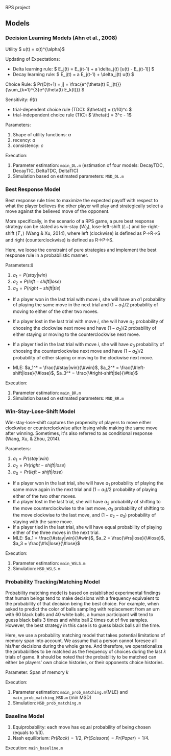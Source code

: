 RPS project

## Models
### Decision Learning Models (Ahn et al., 2008)

Utility $ u(t) = x(t)^{\alpha}$ 

Updating of Expectations:

- Delta learning rule: $ E_j(t) = E_j(t-1) + a  \delta_j(t)  [u(t) - E_j(t-1)] $
- Decay learning rule: $ E_j(t) = a  E_j(t-1) + \delta_j(t)  u(t) $

Choice Rule: $ Pr(D(t+1) = j] = \frac{e^{\theta(t)  E_j(t)}}{\sum_{k=1}^{3}e^{\theta(t) E_k(t)}} $

Sensitivity: $\theta(t)$

- trial-dependent choice rule (TDC): $\theta(t) = (t/10)^c $
- trial-independent choice rule (TIC): $ \theta(t) = 3^c - 1$

Parameters:

1. Shape of utility functions: $\alpha$
2. recency: $a$
3. consistency: $c$

Execution: 

1. Parameter estimation: `main_DL.m` (estimation of four models: DecayTDC, DecayTIC, DeltaTDC, DeltaTIC)
2. Simulation based on estimated parameters: `MSD_DL.m`

### Best Response Model
Best response rule tries to maximize the expected payoff with respect to what the player believes the other player will play and strategically select a move against the believed move of the opponent.

More specifically, in the scenario of a RPS game, a pure best response strategy can be stated as win-stay ($W_{0}$), lose-left-shift ($L{-}$) and tie-right-shift ($T_{+}$) (Wang & Xu, 2014), where left (clockwise) is defined as P->R->S and right (counterclockwise) is defined as R->P->S.

Here, we loose the constraint of pure strategies and implement the best response rule in a probabilistic manner.

Parameters:š

1. $a_1 = P(stay|win)$
2. $a_2 = P(left-shift|lose)$
3. $a_3 = P(right-shift|tie)$

- If a player won in the last trial with move $i$, she will have an $a1$ probability of playing the same move in the next trial and $(1-a_1)/2$ probability of moving to either of the other two moves.
- If a player lost in the last trial with move $i$, she will have $a_2$ probability of choosing the clockwise next move and have $(1-a_2)/2$ probability of either staying or moving to the counterclockwise next move.
- If a player tied in the last trial with move $i$, she will have $a_3$ probability of choosing the counterclockwise next move and have $(1-a_3)/2$ probability of either staying or moving to the clockwise next move.

- MLE: $a_1^* = \frac{\#stay|win}{\#win}$, $a_2^* = \frac{\#left-shift|lose}{\#lose}$, $a_3^* = \frac{\#right-shift|tie}{\#tie}$


Execution: 

1. Parameter estimation: `main_BR.m`
2. Simulation based on estimated parameters: `MSD_BR.m`

### Win-Stay-Lose-Shift Model
Win-stay-lose-shift captures the propensity of players to move either clockwise or counterclockwise after losing while making the same move after winning. Sometimes, it's also referred to as conditional response (Wang, Xu, & Zhou, 2014). 

Parameters:

1. $a_1 = Pr(stay|win)$
2. $a_2 = Pr(right-shift|lose)$
3. $a_3 = Pr(left-shift|lose)$

- If a player won in the last trial, she will have $a_1$ probability of playing the same move again in the next trial and $(1-a_1)/2$ probability of playing either of the two other moves.
- If a player lost in the last trial, she will have $a_2$ probability of shifting to the move counterclockwise to the last move, $a_3$ probability of shifting to the move clockwise to the last move, and $(1-a_2-a_3)$ probability of staying with the same move.
- If a player tied in the last trial, she will have equal probability of playing either of the three moves in the next trial.
- MLE: $a_1 = \frac{\#stay|win}{\#win}$, $a_2 = \frac{\#rs|lose}{\#lose}$, $a_3 = \frac{\#ls|lose}{\#lose}$



Execution:

1. Parameter estimation: `main_WSLS.m`
2. Simulation: `MSD_WSLS.m`

### Probability Tracking/Matching Model
Probability matching model is based on established experimental findings that human beings tend to make decisions with a frequency equivalent to the probability of that decision being the best choice. For example, when asked to predict the color of balls sampling with replacement from an urn with 60 black balls and 40 white balls, a human participant will tend to guess black balls 3 times and white ball 2 times out of five samples. However, the best strategy in this case is to guess black balls all the time.

Here, we use a probability matching model that takes potential limitations of memory span into account. We assume that a person cannot foresee all his/her decisions during the whole game. And therefore, we operationalize the probabilities to be matched as the frequency of choices during the last $k$ trials of game. It should be noted that the probability to be matched can either be players' own choice histories, or their opponents choice histories.

Parameter: Span of memory $k$

Execution:

1. Parameter estimation: `main_prob_matching.m`(MLE) and `main_prob_matching_MSD.m` (min MSD)
2. Simulation: `MSD_prob_matching.m`

### Baseline Model
1. Equiprobability: each move has equal probability of being chosen (equals to 1/3).
2. Nash equilibrium: $Pr(Rock) = 1/2$, $Pr(Scissors) = Pr(Paper) = 1/4$.

Execution: `main_baseline.m`
